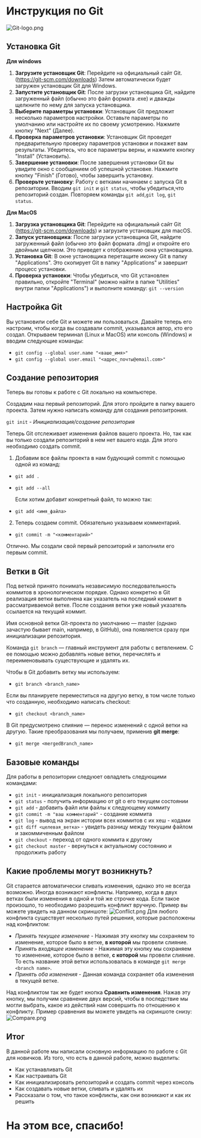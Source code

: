 # Инструкция по Git
![Git-logo.png](Git-logo.png)
## Установка Git
 **Для windows**

 1. **Загрузите установщик Git**: Перейдите на официальный сайт Git.(https://git-scm.com/downloads) Затем автоматически будет загружен установщик Git для Windows.
 2. **Запустите установщик Git**: После загрузки установщика Git, найдите загруженный файл (обычно это файл формата .exe) и дважды щелкните по нему для запуска установщика.
 3. **Выберите параметры установки**: Установщик Git предложит несколько параметров настройки. Оставьте параметры по умолчанию или настройте их по своему усмотрению. Нажмите кнопку "Next" (Далее).
 4. **Проверка параметров установки**: Установщик Git проведет предварительную проверку параметров установки и покажет вам результаты. Убедитесь, что все параметры верны, и нажмите кнопку "Install" (Установить).
 5. **Завершение установки**: После завершения установки Git вы увидите окно с сообщением об успешной установке. Нажмите кнопку "Finish" (Готово), чтобы завершить установку.
 6. **Проверьте установку**: 
 Работу с ветками начинаем с запуска Git в репозитории. Вводим `git init` и `git status`, чтобы убедиться,что репозиторий создан.
Повторяем команды `git add`,`git log`, `git status`.
 
 **Для MacOS**

 1. **Загрузка установщика Git**:
 Перейдите на официальный сайт Git (https://git-scm.com/downloads) и загрузите установщик для macOS.
 2. **Запуск установщика**:
 После загрузки установщика Git, найдите загруженный файл (обычно это файл формата .dmg) и откройте его двойным щелчком. Это приведет к отображению окна установщика.
 3. **Установка Git**:
 В окне установщика перетащите иконку Git в папку "Applications". Это скопирует Git в папку "Applications" и завершит процесс установки.
 4. **Проверка установки**:
 Чтобы убедиться, что Git установлен правильно, откройте "Terminal" (можно найти в папке "Utilities" внутри папки "Applications") и выполните команду: `git --version`

 ## Настройка Git
 Вы установили себе Git и можете им пользоваться. Давайте теперь его настроим, чтобы когда вы создавали commit, указывался автор, кто его создал.
 Открываем терминал (Linux и MacOS) или консоль (Windows) и вводим следующие команды:

 * `git config --global user.name "<ваше_имя>"`
 * `git config --global user.email "<адрес_почты@email.com>"`

## Создание репозитория
Теперь вы готовы к работе с Git локально на компьютере.

Создадим наш первый репозиторий. Для этого пройдите в папку вашего проекта.
 Затем нужно написать команду для создания репозитрония.

 `git init` - *Инициализация/создание репозитория*

Теперь Git отслеживает изменения файлов вашего проекта. Но, так как вы только создали репозиторий в нем нет вашего кода. Для этого необходимо создать commit.
1. Добавим все файлы проекта в нам будующий commit с помощью одной из команд:
*  `git add .`
* `git add --all`

    Если хотим добавит конкретный файл, то можно так:
* `git add <имя_файла>`
2. Теперь создаем commit. Обязательно указываем комментарий.
* `git commit -m "<комментарий>"`

Отлично. Мы создали свой первый репозиторий и заполнили его первым commit.
## Ветки в Git
Под веткой принято понимать независимую последовательность коммитов в хронологическом порядке. Однако конкретно в Git реализация ветки выполнена как указатель на последний коммит в рассматриваемой ветке. После создания ветки уже новый указатель ссылается на текущий коммит.

Имя основной ветки Git-проекта по умолчанию — master (однако зачастую бывает main, например, в GitHub), она появляется сразу при инициализации репозитория. 

Команда `git branch` — главный инструмент для работы с ветвлением. С ее помощью можно добавлять новые ветки, перечислять и переименовывать существующие и удалять их.

Чтобы в Git добавить ветку мы используем:
* `git branch <branch_name>`

Если вы планируете переместиться на другую ветку, в том числе только что созданную, необходимо написать checkout:
* `git checkout <branch_name>`

 В Git предусмотрено слияние — перенос изменений с одной ветки на другую. Такие преобразования мы получаем, применив **git merge**:
 * `git merge <mergedBranch_name>`
## Базовые команды
Для работы в репозитории следуюет овладлеть следующими командами:
* `git init` - инициализация локального репозитория
* `git status` - получить информацию от git о его текущем состоянии
* `git add` - добавить файл или файлы к следующему коммиту
* `git commit -m "ваш комментарий"` - создание коммита
* `git log` - вывод на экран истории всех коммитов с их хеш - кодами
* `git diff <целевая_ветка>` - увидеть разницу между текущим файлом и закоммиченным файлом
* `git checkout` - переход от одного коммита к другому
* `git checkout master`  - вернуться к актуальному состоянию и продолжить работу
## Какие проблемы могут возникнуть?
Git старается автоматически сливать изменения, однако это не всегда возможно. Иногда возникают конфликты. Например, когда в двух ветках были изменения в одной и той же строчке кода. Если такое произошло, то необходимо разрешить конфликт вручную. Пример вы можете увидеть на данном скриншоте:
![Conflict.png](Conflict.png)
Для любого конфликта существует несколько путей решения, которые расположены над конфликтом:
* _Принять текущее изменение_ - Нажимая эту кнопку мы сохраняем то изменение, которое было в ветке, **в которой** мы провели слияние.
* _Принять входящее изменение_ - Нажимая эту кнопку мы сохраняем то изменение, которое было в ветке, __с которой__ мы провели слияние. То есть название этой ветки использовалась в команде `git merge <branch name>`.
* _Принять оба изменения_ - Данная команда сохраняет оба изменения в текущей ветке.

Над конфликтом так же будет кнопка **Сравнить изменения**. Нажав эту кнопку, мы получим сравнение двух версий, чтобы в последствие мы могли выбрать, какое из действий нам совершить по отношению к конфликту. Пример сравнения вы можете увидеть на скриншоте снизу:
![Compare.png](Compare.png)


## Итог
В данной работе мы написали основную информацию по работе с Git для новичков.
Из того, что есть в данной работе, можно выделить:
* Как устанавливать Git
* Как настраивать Git
* Как инициализировать репозиторий и создать commit через консоль
* Как создавать новые ветки, сливать и удалять их
* Рассказали о том, что такое конфликты, как они возникают и как их решить

# На этом все, спасибо! 